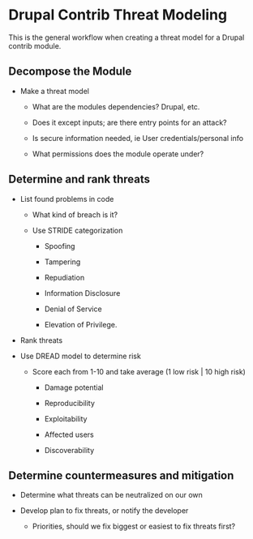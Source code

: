 # Drupal Contrib Threat Modeling

This is the general workflow when creating a threat model for a Drupal contrib
module.


##  Decompose the Module

- Make a threat model

  - What are the modules dependencies? Drupal, etc.

  - Does it except inputs; are there entry points for an attack?

  - Is secure information needed, ie User credentials/personal info

  - What permissions does the module operate under?


##  Determine and rank threats

- List found problems in code

  - What kind of breach is it?

  - Use STRIDE categorization
   
     - Spoofing
    
     - Tampering
    
     - Repudiation
    
     - Information Disclosure
    
     - Denial of Service
    
     - Elevation of Privilege.


-  Rank threats

  - Use DREAD model to determine risk
    
      - Score each from 1-10 and take average (1 low risk | 10 high risk)
    
         - Damage potential
        
         - Reproducibility
        
         - Exploitability
        
         - Affected users
        
         - Discoverability
    

##  Determine countermeasures and mitigation

- Determine what threats can be neutralized on our own

- Develop plan to fix threats, or notify the developer

  - Priorities, should we fix biggest or easiest to fix threats first?


